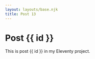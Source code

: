 ```yaml
---
layout: layouts/base.njk
title: Post 13
---
```


# Post {{ id }}

This is post {{ id }} in my Eleventy project.

